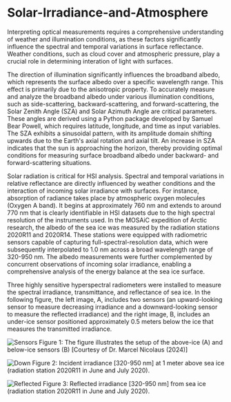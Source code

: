 # Solar-Irradiance-and-Atmosphere
Interpreting optical measurements requires a comprehensive understanding of weather and illumination conditions, as these factors significantly influence the spectral and temporal variations in surface reflectance. Weather conditions, such as cloud cover and atmospheric pressure, play a crucial role in determining interation of light with surfaces.

The direction of illumination significantly influences the broadband albedo, which represents the surface albedo over a specific wavelength range. This effect is primarily due to the anisotropic property. To accurately measure and analyze the broadband albedo under various illumination conditions, such as side-scattering, backward-scattering, and forward-scattering, the Solar Zenith Angle (SZA) and Solar Azimuth Angle are critical parameters. These angles are derived using a Python package developed by Samuel Bear Powell, which requires latitude, longitude, and time as input variables. The SZA exhibits a sinusoidal pattern, with its amplitude domain shifting upwards due to the Earth's axial rotation and axial tilt. An increase in SZA indicates that the sun is approaching the horizon, thereby providing optimal conditions for measuring surface broadband albedo under backward- and forward-scattering situations.

Solar radiation is critical for HSI analysis. Spectral and temporal variations in relative reflectance are directly influenced by weather conditions and the interaction of incoming solar irradiance with surfaces. For instance, absorption of radiance takes place by atmospheric oxygen molecules (Oxygen A band). It begins at approximately 760 nm and extends to around 770 nm that is clearly identifiable in HSI datasets due to the high spectral resolution of the instruments used. In the MOSAiC expedition of Arctic research, the albedo of the sea ice was measured by the radiation stations 2020R11 and 2020R14. These stations were equipped with radiometric sensors capable of capturing full-spectral-resolution data, which were subsequently interpolated to 1.0 nm across a broad wavelength range of 320-950 nm. The albedo measurements were further complemented by concurrent observations of incoming solar irradiance, enabling a comprehensive analysis of the energy balance at the sea ice surface.

Three highly sensitive hyperspectral radiometers were installed to measure the spectral irradiance, transmittance, and reflectance of sea ice. In the following figure, the left image, A, includes two sensors (an upward-looking sensor to measure decreasing irradiance and a downward-looking sensor to measure the reflected irradiance) and the right image, B, includes an under-ice sensor positioned approximately 0.5 meters below the ice that measures the transmitted irradiance.

![Sensors](https://github.com/user-attachments/assets/ed9a0970-1a24-467f-97c3-24c4ebe698a3)
Figure 1: The figure illustrates the setup of the above-ice (A) and below-ice sensors (B) [Courtesy of Dr. Marcel Nicolaus (2024)]


![Down](https://github.com/user-attachments/assets/e42a0d31-8762-452f-bff1-6d08ef0a9248)
Figure 2: Incident irradiance [320-950 nm] at 1 meter above sea ice (radiation station 2020R11 in June and July 2020).


![Reflected](https://github.com/user-attachments/assets/ea396892-f19e-4a36-a6c1-60264683f942)
Figure 3: Reflected irradiance [320-950 nm] from sea ice (radiation station 2020R11 in June and July 2020).
